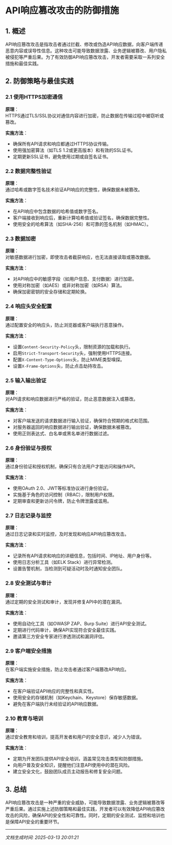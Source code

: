 # API响应篡改攻击的防御措施

## 1. 概述

API响应篡改攻击是指攻击者通过拦截、修改或伪造API响应数据，向客户端传递恶意内容或误导性信息。这种攻击可能导致数据泄露、业务逻辑被篡改、用户隐私被侵犯等严重后果。为了有效防御API响应篡改攻击，开发者需要采取一系列安全措施和最佳实践。

## 2. 防御策略与最佳实践

### 2.1 使用HTTPS加密通信

**原理**：  
HTTPS通过TLS/SSL协议对通信内容进行加密，防止数据在传输过程中被窃听或篡改。

**实施方法**：  
- 确保所有API请求和响应都通过HTTPS协议传输。  
- 使用强加密算法（如TLS 1.2或更高版本）和有效的SSL证书。  
- 定期更新SSL证书，避免使用过期或自签名证书。  

### 2.2 数据完整性验证

**原理**：  
通过哈希或数字签名技术验证API响应的完整性，确保数据未被篡改。

**实施方法**：  
- 在API响应中包含数据的哈希值或数字签名。  
- 客户端接收到响应后，重新计算哈希值或验证签名，确保数据完整性。  
- 使用安全的哈希算法（如SHA-256）和可靠的签名机制（如HMAC）。  

### 2.3 数据加密

**原理**：  
对敏感数据进行加密，即使攻击者截获响应，也无法直接读取或篡改数据。

**实施方法**：  
- 对API响应中的敏感字段（如用户信息、支付数据）进行加密。  
- 使用对称加密（如AES）或非对称加密（如RSA）算法。  
- 确保加密密钥的安全存储和定期轮换。  

### 2.4 响应头安全配置

**原理**：  
通过配置安全的响应头，防止浏览器或客户端执行恶意操作。

**实施方法**：  
- 设置`Content-Security-Policy`头，限制资源的加载和执行。  
- 启用`Strict-Transport-Security`头，强制使用HTTPS连接。  
- 配置`X-Content-Type-Options`头，防止MIME类型嗅探。  
- 设置`X-Frame-Options`头，防止点击劫持攻击。  

### 2.5 输入输出验证

**原理**：  
对API请求和响应数据进行严格的验证，防止恶意数据注入或篡改。

**实施方法**：  
- 对客户端发送的请求数据进行输入验证，确保符合预期的格式和范围。  
- 对服务器返回的响应数据进行输出验证，确保数据未被篡改。  
- 使用正则表达式、白名单或黑名单进行数据过滤。  

### 2.6 身份验证与授权

**原理**：  
通过身份验证和授权机制，确保只有合法用户才能访问和操作API。

**实施方法**：  
- 使用OAuth 2.0、JWT等标准协议进行身份验证。  
- 实施基于角色的访问控制（RBAC），限制用户权限。  
- 定期审查和更新访问令牌，防止令牌泄露或滥用。  

### 2.7 日志记录与监控

**原理**：  
通过日志记录和实时监控，及时发现和响应API响应篡改攻击。

**实施方法**：  
- 记录所有API请求和响应的详细信息，包括时间、IP地址、用户身份等。  
- 使用日志分析工具（如ELK Stack）进行异常检测。  
- 设置告警机制，当检测到可疑活动时及时通知安全团队。  

### 2.8 安全测试与审计

**原理**：  
通过定期的安全测试和审计，发现并修复API中的潜在漏洞。

**实施方法**：  
- 使用自动化工具（如OWASP ZAP、Burp Suite）进行API安全测试。  
- 定期进行代码审计，确保API实现符合安全最佳实践。  
- 邀请第三方安全专家进行渗透测试和漏洞评估。  

### 2.9 客户端安全措施

**原理**：  
在客户端实施安全措施，防止攻击者通过客户端篡改API响应。

**实施方法**：  
- 在客户端验证API响应的完整性和真实性。  
- 使用安全的存储机制（如Keychain、Keystore）保存敏感数据。  
- 避免在客户端执行未经验证的API响应数据。  

### 2.10 教育与培训

**原理**：  
通过安全教育和培训，提高开发者和用户的安全意识，减少人为错误。

**实施方法**：  
- 定期为开发团队提供API安全培训，涵盖常见攻击类型和防御措施。  
- 向用户普及安全知识，提醒他们注意API使用中的潜在风险。  
- 建立安全文化，鼓励团队成员主动报告和修复安全问题。  

## 3. 总结

API响应篡改攻击是一种严重的安全威胁，可能导致数据泄露、业务逻辑被篡改等严重后果。通过实施上述防御策略和最佳实践，开发者可以有效降低API响应篡改攻击的风险，确保API的安全性和可靠性。同时，定期的安全测试、监控和培训也是保障API安全的重要环节。

---

*文档生成时间: 2025-03-13 20:01:21*
